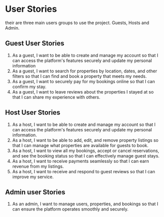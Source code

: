 # User Stories

their are three main users groups to use the project. Guests, Hosts and Admin.

## Guest User Stories

1. As a guest, I want to be able to create and manage my account so that I can access the platform's features securely and update my personal information
2. As a guest, I want to search for properties by location, dates, and other filters so that I can find and book a property that meets my needs.
3. As a guest, I want to securely pay for my bookings online so that I can confirm my stay.
4. As a guest, I want to leave reviews about the properties I stayed at so that I can share my experience with others.

## Host User Stories

1. As a host, I want to be able to create and manage my account so that I can access the platform's features securely and update my personal information.
2. As a host, I want to be able to add, edit, and remove property listings so that I can manage what properties are available for guests to book.
3. As a host, I want to view all my bookings, accept or cancel reservations, and see the booking status so that I can effectively manage guest stays.
4. As a host, I want to receive payments seamlessly so that I can earn revenue from my listings.
5. As a host, I want to receive and respond to guest reviews so that I can improve my service.

## Admin user Stories

1. As an admin, I want to manage users, properties, and bookings so that I can ensure the platform operates smoothly and securely.
